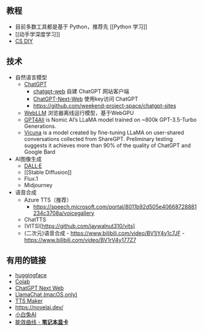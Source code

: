 ## 教程

- 目前多数工具都是基于 Python，推荐先 [[Python 学习]]
- [[动手学深度学习]] 
- [CS DIY](https://github.com/pkuflyingpig/cs-self-learning/)

## 技术

- 自然语言模型
	- [ChatGPT](https://chat.openai.com/chat)
		- [chatgpt-web](https://github.com/Chanzhaoyu/chatgpt-web) 自建 ChatGPT 网站客户端
		- [ChatGPT-Next-Web](https://github.com/Yidadaa/ChatGPT-Next-Web) 使用key访问 ChatGPT
		- https://github.com/weekend-project-space/chatgpt-sites
	- [WebLLM](https://github.com/mlc-ai/web-llm) 浏览器离线运行模型，基于WebGPU
	- [GPT4All](https://github.com/nomic-ai/gpt4all) is Nomic AI’s LLaMA model trained on ~800k GPT-3.5-Turbo Generations.
	- [Vicuna](https://vicuna.lmsys.org/) is a model created by fine-tuning LLaMA on user-shared conversations collected from ShareGPT. Preliminary testing suggests it achieves more than 90% of the quality of ChatGPT and Google Bard
- AI图像生成
	- [DALL·E](https://labs.openai.com)
	- [[Stable Diffusion]]
	- Flux.1
	- Midjourney
- 语音合成
	- Azure TTS（推荐）
		- https://speech.microsoft.com/portal/8011b92d505e40668728881234c3708a/voicegallery
	- ChatTTS
	- (VITS)[https://github.com/jaywalnut310/vits]
	- (二次元)语音合成
			- https://www.bilibili.com/video/BV1jY4y1c7JF
			- https://www.bilibili.com/video/BV1rV4y177Z7


## 有用的链接

- [huggingface](https://huggingface.co/)
- [Colab](https://colab.research.google.com/)
- [ChatGPT Next Web](https://chat-gpt-next-web.vercel.app)
- [LlamaChat (macOS only)](https://llamachat.app/)
- [TTS Maker](https://ttsmaker.com/zh-cn)
- https://novelai.dev/
- [小白兔AI](https://github.com/Baiyuetribe/paper2gui)
- [能效曲线 - **笔记本显卡**](https://www.socpk.com/laptopgpucurve/)


